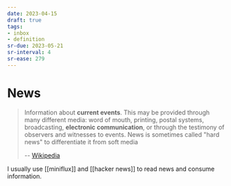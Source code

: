 ```yaml
---
date: 2023-04-15
draft: true
tags:
- inbox
- definition
sr-due: 2023-05-21
sr-interval: 4
sr-ease: 279
---
```


# News

> Information about **current events**. This may be provided through many
> different media: word of mouth, printing, postal systems, broadcasting,
> **electronic communication**, or through the testimony of observers and
> witnesses to events. News is sometimes called "hard news" to differentiate it
> from soft media
>
> -- [Wikipedia](https://en.wikipedia.org/wiki/News)

I usually use [[miniflux]] and [[hacker news]] to read news and consume
information.
